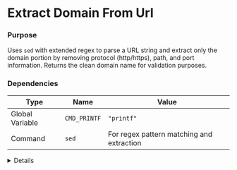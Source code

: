 # Extract Domain From Url

### Purpose
Uses `sed` with extended regex to parse a URL string and extract only the domain portion by removing protocol (http/https), path, and port information. Returns the clean domain name for validation purposes.

### Dependencies
| Type | Name | Value |
|------|------|-------|
| Global Variable | `CMD_PRINTF` | `"printf"` |
| Command | `sed` | For regex pattern matching and extraction |

<details>

```shell
core_extract_domain_from_url() {
local url="$1"
    "$CMD_PRINTF"  "$url" | sed -E 's~^https?://([^/:]+).*~<details>

~'
}
```

</details> 